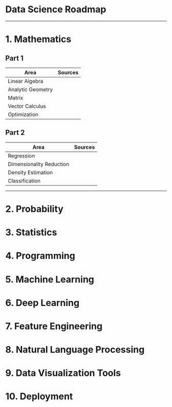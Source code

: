 # Data Science Roadmap

---

# 1. Mathematics

## Part 1
|Area|Sources|
|---|---|
|Linear Algebra||
|Analytic Geometry||
|Matrix||
|Vector Calculus||
|Optimization||

## Part 2
|Area|Sources|
|---|---|
|Regression||
|Dimensionality Reduction||
|Density Estimation||
|Classification||

---

# 2. Probability

# 3. Statistics

# 4. Programming

# 5. Machine Learning

# 6. Deep Learning

# 7. Feature Engineering

# 8. Natural Language Processing

# 9. Data Visualization Tools

# 10. Deployment
